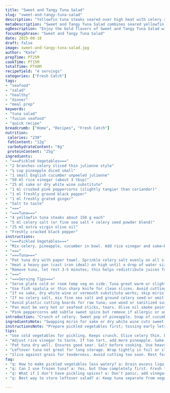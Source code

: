 ```yaml
---
title: "Sweet and Tangy Tuna Salad"
slug: "sweet-and-tangy-tuna-salad"
description: "Yellowfin tuna steaks seared over high heat with celery salt and cracked pepper. Accompanied by a quick-pickled vegetable medley of celery, English cucumber, and pineapple—marinated in rice vinegar, a hint of sake, and crushed pink peppercorns. Bright, crisp, with a subtle heat from ginger paired against the richness of olive oil sear. Balanced sweet, sour, spicy notes with clean textures. Simple, fast, flavorful. Avoids gluten, dairy, nuts, eggs. Practical tweaks for common kitchen setups included."
metaDescription: "Sweet and Tangy Tuna Salad combines seared yellowfin tuna with quick-pickled veggies for a flavorful dish that impresses."
ogDescription: "Enjoy the bold flavors of Sweet and Tangy Tuna Salad with seared tuna and zesty pickled vegetables—quick and satisfying meal."
focusKeyphrase: "Sweet and Tangy Tuna Salad"
date: 2025-08-18
draft: false
image: sweet-and-tangy-tuna-salad.jpg
author: "Kate"
prepTime: PT25M
cookTime: PT15M
totalTime: PT40M
recipeYield: "4 servings"
categories: ["Fresh Catch"]
tags:
- "seafood"
- "salad"
- "healthy"
- "dinner"
- "meal prep"
keywords:
- "tuna salad"
- "fusion seafood"
- "quick recipe"
breadcrumb: ["Home", "Recipes", "Fresh Catch"]
nutrition: 
 calories: "230"
 fatContent: "12g"
 carbohydrateContent: "8g"
 proteinContent: "25g"
ingredients:
- "===Pickled Vegetables==="
- "2 branches celery sliced thin julienne style"
- "¾ cup pineapple diced small"
- "1 small English cucumber unpeeled julienne"
- "50 ml rice vinegar (about 3 tbsp)"
- "25 ml sake or dry white wine substitute"
- "1 ml crushed pink peppercorns (slightly tangier than coriander)"
- "1 ml freshly ground black pepper"
- "1 ml freshly grated ginger"
- "Salt to taste"
- "==="
- "===Tuna==="
- "4 yellowfin tuna steaks about 150 g each"
- "5 ml celery salt (or fine sea salt + celery seed powder blend)"
- "25 ml extra virgin olive oil"
- "Freshly cracked black pepper"
instructions:
- "===Pickled Vegetables==="
- "Mix celery, pineapple, cucumber in bowl. Add rice vinegar and sake—brings a sharper acidity with subtle umami edge from sake, swapping traditional mirin. Toss in crushed pink peppercorns; softer, fruity spice compared to coriander seeds. Fresh ginger grated finely adds warmth and bite, works better than powdered wasabi here which can overpower. Salt lightly, pepper to taste. Rest uncovered for 20 minutes, stirring a couple times; you want crisp veg, not soggy. If too watery, drain a bit before serving."
- "==="
- "===Tuna==="
- "Pat tuna dry with paper towel. Sprinkle celery salt evenly on all sides; this anchors flavor and draws moisture out, aiding a better sear. Fresh cracked pepper after salt is crucial for texture contrast."
- "Heat a heavy pan (cast iron ideal) on high until a drop of water sizzles instantly. Add olive oil swirling it around to coat bottom. Immediately place tuna; should hiss sharply on contact. Sear 3-5 minutes depending on thickness for medium-rare; edges will go opaque, center dark pink and tender. Flip gently with a fish spatula or tongs, cook second side similarly. Look for firm but springy texture—not dry. Overcooking here loses moisture and flavor fast."
- "Remove tuna, let rest 3-5 minutes; this helps redistribute juices for moist bite. Slice thin against grain to preserve texture and serve alongside pickled vegetables."
- "==="
- "===Serving Tips==="
- "Serve plate cold or room temp veg on side. Tuna great warm or slightly cooled. Garnish with microgreens or sliced radish for extra crunch, if available."
- "Use fish spatula or thin sharp knife for clean slices. Avoid cutting too early—meat fibers tighten and juice escapes, dries out."
- "If no sake, dry white wine or vermouth substitute works; skip mirin’s sweetness by increasing pineapple slightly."
- "If no celery salt, mix fine sea salt and ground celery seed or omit celery seed for simpler profile."
- "Avoid plastic cutting boards for raw tuna; use wood or sanitized surface to keep flavors pure."
- "Pan must be very hot or seafood sticks, tears. Olive oil smoke point tolerated here due to short high heat sear."
- "Pink peppercorns add subtle sweet spice but remove if allergic or unavailable; use coriander seeds crushed to preserve crunch."
introduction: "Crunch of celery. Sweet pop of pineapple. Snap of cucumber skin. Vinegar's clean zing with sake's quiet warmth cutting sharp. Tuna slick with olive oil hits pan hot as hell, crackle of sear, edges turning chalky white. Don’t fuss or poke too much; bite edges yield just right, juicy, pink center alive. Pickling breaks down veg but keeps bite—not limp mush. Pink peppercorn crushed just coarser, hits throat differently than black or coriander. Ginger fresh, not powdered, wakes palate without smothering. Celery salt anchors fish, pulls out subtle vegetal notes you miss otherwise. Combos that dance. Timing’s not strict; sensory gets you, not clock. No plastic, sharp knife, clean cuts. Simple interchange for sake and salt spares no flavor drop. You get the drill. Get hands dirty, cook smart. No fluff."
ingredientsNote: "Swapping mirin for sake or dry white wine cuts sweet syrupy edge, offers earthier note that balances pineapple sweetness more naturally. Pink peppercorns offer a floral heat better integrated here than coriander seeds; milder but adds crunch and complexity. Fresh ginger preferred over wasabi powder for cleaner aromatic bite and better control over heat. Celery salt crucial—buy pre-mixed or blend finely ground celery seed with salt at home for authentic background flavor enhancing fish without overpowering. Pineapple diced small to maximize surface contact with pickling liquid, ensures quick marinate in 20 minutes. Cucumber unpeeled to preserve natural bitterness and color—removes extra peeling, waste. Olive oil chosen for searing for flavor; if high heat is concern, use light avocado oil but flavor changes. Keep veg ingredients chilled until prep to maintain snap and color integrity."
instructionsNote: "Prepare pickled vegetables first; tossing early lets acid gently soften fibrous celery and pineapple releases juices that mingle with vinegar and sake. Rest time is flexible; 15-20 minutes enough to develop bite, 25 max before veg starts too soft. Applying celery salt to tuna drives moisture out slightly, helping get that gold crust without steaming in pan—don’t skip. High heat pan critical; hear obvious sizzle on contact—too cool, fish will steam and stick. Sear 3-5 minutes side one, no poking or moving, crust must form clean. Flip with care; crust fragile. Cook second side less time; look for color gradient: opaque edges, ruby center. Rest tuna meat post-sear loosely tented; lets juices redistribute, firm up texture for clean slicing. Slice thin against grain for tender mouthfeel and balance with crunchy pickles. If pan smells burnt, oil overheated; wipe, lower heat, try again. No cast iron? Heavy stainless steel works but preheat longer. Use quick whisk or tongs for turning; no forks or knives that pierce. When serving, combine textures and temperatures deliberately; cold pickles contrast warm fish. Clean knife after every few slices for presentation."
tips:
- "Use cold vegetables for pickling. Keeps crunch. Slice celery thin. Pineapple juicier when diced small. Crisp cucumbers matter. Pickle for 20 minutes only."
- "Adjust rice vinegar to taste. If too tart, add more pineapple. Sake gives umami. Dry white wine works too. Be careful with substitutes. Balance acidity."
- "Pat tuna dry well. Ensures good sear. Salt before cooking. Use heavy cast iron pan. Must be hot enough. Hear that sizzle on contact."
- "Leftover tuna not great for long storage. Wrap tightly in foil or store in fridge. Best consumed quickly. Use within 1-2 days for freshness."
- "Slice against grain for tenderness. Avoid cutting too soon. Rest for 3-5 minutes after searing. Helps retain juices. No plastic boards for raw fish."
faq:
- "q: How to make pickled vegetables less watery? a: Drain excess liquid, key if too much vinegar. Salt lightly before mixing. Helps balance moisture."
- "q: Can I use frozen tuna? a: Yes, but thaw completely first. Fresh tuna preferred for texture. Keep fridge temperature stable while thawing."
- "q: What if I don’t have pickling spices? a: Don’t panic; add vinegar, sugar, and salt. Experiment with common spices like mustard or dill to flavor."
- "q: Best way to store leftover salad? a: Keep tuna separate from veggies. Store in airtight containers. Lasts for one day max in fridge. Check for freshness."

---
```

